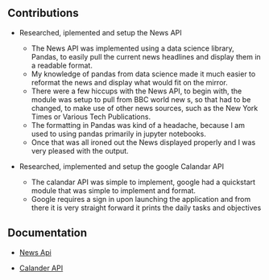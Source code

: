 ## Contributions 
- Researched, iplemented and setup the News API 
  - The News API was implemented using a data science library, Pandas, to easily pull the current news headlines and display 
 them in a readable format.
  - My knowledge of pandas from data science made it much easier to reformat the news and display what would fit on the mirror. 
  - There were a few hiccups with the News API, to begin with, the module was setup to pull from BBC world new s, so that had to be changed, to make use of other news sources, such as the New York Times or Various Tech Publications. 
  - The formatting in Pandas was kind of a headache, because I am used to using pandas primarily in jupyter notebooks. 
  - Once that was all ironed out the News displayed properly and I was very pleased with the output. 
 
- Researched, implemented and setup the google Calandar API 
  - The calandar API was simple to implement, google had a quickstart module that was simple to implement and format.
  - Google requires a sign in upon launching the application and from there it is very straight forward it prints the daily tasks and objectives 



## Documentation 


- [News Api](http://www.rychdata.com/the-news-api-requesting-live-headlines-with-python.html)

- [Calander API](https://developers.google.com/calendar/quickstart/python)



